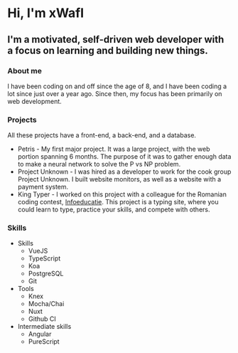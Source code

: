 # Hi, I'm xWafl

## I'm a motivated, self-driven web developer with a focus on learning and building new things.

### About me

I have been coding on and off since the age of 8, and I have been coding a lot since just over a year ago. Since then, my focus has been primarily on web development.

### Projects

All these projects have a front-end, a back-end, and a database.

* Petris - My first major project. It was a large project, with the web portion spanning 6 months. The purpose of it was to gather enough data to make a neural network to solve the P vs NP problem.
* Project Unknown - I was hired as a developer to work for the cook group Project Unknown. I built website monitors, as well as a website with a payment system.
* King Typer - I worked on this project with a colleague for the Romanian coding contest, [Infoeducatie](https://infoeducatie.ro). This project is a typing site, where you could learn to type, practice your skills, and compete with others.

### Skills

* Skills
  * VueJS
  * TypeScript
  * Koa
  * PostgreSQL
  * Git
* Tools
  * Knex
  * Mocha/Chai
  * Nuxt
  * Github CI
* Intermediate skills
  * Angular
  * PureScript